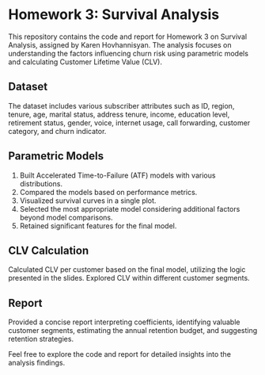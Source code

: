 # Homework 3: Survival Analysis

This repository contains the code and report for Homework 3 on Survival Analysis, assigned by Karen Hovhannisyan. The analysis focuses on understanding the factors influencing churn risk using parametric models and calculating Customer Lifetime Value (CLV).

## Dataset
The dataset includes various subscriber attributes such as ID, region, tenure, age, marital status, address tenure, income, education level, retirement status, gender, voice, internet usage, call forwarding, customer category, and churn indicator.

## Parametric Models
1. Built Accelerated Time-to-Failure (ATF) models with various distributions.
2. Compared the models based on performance metrics.
3. Visualized survival curves in a single plot.
4. Selected the most appropriate model considering additional factors beyond model comparisons.
5. Retained significant features for the final model.

## CLV Calculation
Calculated CLV per customer based on the final model, utilizing the logic presented in the slides. Explored CLV within different customer segments.

## Report
Provided a concise report interpreting coefficients, identifying valuable customer segments, estimating the annual retention budget, and suggesting retention strategies.

Feel free to explore the code and report for detailed insights into the analysis findings.
